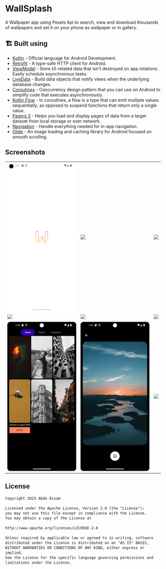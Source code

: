 ﻿# WallSplash
A Wallpaper app using Pexels Api to search, view and download thousands of wallpapers and set it on your phone as wallpaper or in gallery.

## 🏗️ Built using

- [Kotlin](https://kotlinlang.org/) - Official language for Android Development.
- [Retrofit](https://square.github.io/retrofit/) - A type-safe HTTP client for Android.
- [ViewModel](https://developer.android.com/topic/libraries/architecture/viewmodel) - Store UI-related data that isn't destroyed on app rotations. Easily schedule asynchronous tasks.
- [LiveData](https://developer.android.com/topic/libraries/architecture/livedata) - Build data objects that notify views when the underlying database changes.
- [Coroutines](https://developer.android.com/kotlin/coroutines) - Concurrency design pattern that you can use on Android to simplify code that executes asynchronously.
- [Kotlin Flow](https://developer.android.com/kotlin/flow) - In coroutines, a flow is a type that can emit multiple values sequentially, as opposed to suspend functions that return only a single value.
- [Paging 3](https://developer.android.com/topic/libraries/architecture/paging/v3-overview) - Helps you load and display pages of data from a larger dataset from local storage or over network.
- [Navigation](https://developer.android.com/guide/navigation/) - Handle everything needed for in-app navigation.
- [Glide](https://bumptech.github.io/glide/) - An image loading and caching library for Android focused on smooth scrolling.


## Screenshots
<table>
  <tr>
    <td><img src="https://github.com/abdo-essam/Wallpapers/blob/master/screenshots/SplashScreen.png" width="250"></td>
    <td><img src="https://github.com/abdo-essam/Wallpapers/blob/master/screenshots/HomeScreen.png" width="250"></td>
    <td><img src="https://github.com/abdo-essam/Wallpapers/blob/master/screenshots/PopularScreen.png" width="250"></td>
  </tr>
  <tr>
    <td><img src="https://github.com/abdo-essam/Wallpapers/blob/master/screenshots/CategoriesScreen.png" width="250"></td>
    <td><img src="https://github.com/abdo-essam/Wallpapers/blob/master/screenshots/CarsCategoryScreen.png" width="250"></td>
    <td><img src="https://github.com/abdo-essam/Wallpapers/blob/master/screenshots/StreetCategoryScreen.png" width="250"></td>
  </tr>
    <tr>
    <td><img src="https://github.com/abdo-essam/Wallpapers/blob/master/screenshots/LoadingState.png" width="250"></td>
    <td><img src="https://github.com/abdo-essam/Wallpapers/blob/master/screenshots/DownloadScreen.png" width="250"></td>
    <td><img src="https://github.com/abdo-essam/Wallpapers/blob/master/screenshots/DownloadBottomSheet.png" width="250"></td>
  </tr>
</table>



  ## License

    Copyright 2023 Abdo Essam

    Licensed under the Apache License, Version 2.0 (the "License");
    you may not use this file except in compliance with the License.
    You may obtain a copy of the License at

    http://www.apache.org/licenses/LICENSE-2.0

    Unless required by applicable law or agreed to in writing, software
    distributed under the License is distributed on an "AS IS" BASIS,
    WITHOUT WARRANTIES OR CONDITIONS OF ANY KIND, either express or implied.
    See the License for the specific language governing permissions and
    limitations under the License.


